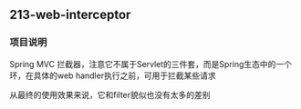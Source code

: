## 213-web-interceptor

### 项目说明

Spring MVC 拦截器，注意它不属于Servlet的三件套，而是Spring生态中的一个环，在具体的web handler执行之前，可用于拦截某些请求

从最终的使用效果来说，它和filter貌似也没有太多的差别

